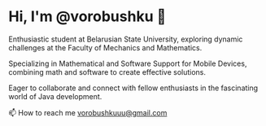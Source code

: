 # Hi, I'm @vorobushku 👋

Enthusiastic student at Belarusian State University, exploring dynamic challenges at the Faculty of Mechanics and Mathematics.

Specializing in Mathematical and Software Support for Mobile Devices, combining math and software to create effective solutions.

Eager to collaborate and connect with fellow enthusiasts in the fascinating world of Java development.

📫 How to reach me vorobushkuuu@gmail.com
